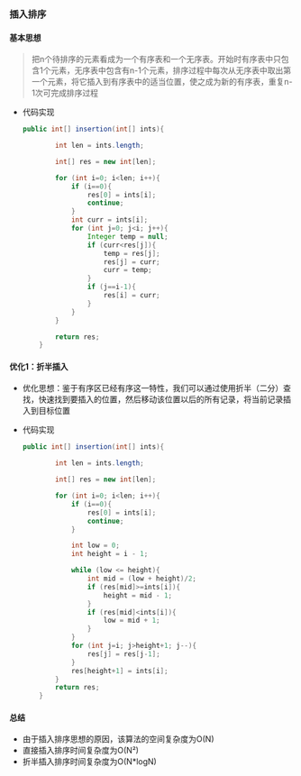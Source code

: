 ### 插入排序

#### 基本思想

>  把n个待排序的元素看成为一个有序表和一个无序表。开始时有序表中只包含1个元素，无序表中包含有n-1个元素，排序过程中每次从无序表中取出第一个元素，将它插入到有序表中的适当位置，使之成为新的有序表，重复n-1次可完成排序过程

- 代码实现

  ```java
  public int[] insertion(int[] ints){
  
          int len = ints.length;
  
          int[] res = new int[len];
  
          for (int i=0; i<len; i++){
              if (i==0){
                  res[0] = ints[i];
                  continue;
              }
              int curr = ints[i];
              for (int j=0; j<i; j++){
                  Integer temp = null;
                  if (curr<res[j]){
                      temp = res[j];
                      res[j] = curr;
                      curr = temp;
                  }
                  if (j==i-1){
                      res[i] = curr;
                  }
              }
          }
  
          return res;
      }
  ```

#### 优化1：折半插入

- 优化思想：鉴于有序区已经有序这一特性，我们可以通过使用折半（二分）查找，快速找到要插入的位置，然后移动该位置以后的所有记录，将当前记录插入到目标位置

- 代码实现

  ```java
  public int[] insertion(int[] ints){
  
          int len = ints.length;
  
          int[] res = new int[len];
  
          for (int i=0; i<len; i++){
              if (i==0){
                  res[0] = ints[i];
                  continue;
              }
  
              int low = 0;
              int height = i - 1;
  
              while (low <= height){
                  int mid = (low + height)/2;
                  if (res[mid]>=ints[i]){
                      height = mid - 1;
                  }
                  if (res[mid]<ints[i]){
                      low = mid + 1;
                  }
              }
              for (int j=i; j>height+1; j--){
                  res[j] = res[j-1];
              }
              res[height+1] = ints[i];
          }
          return res;
      }
  ```

#### 总结

- 由于插入排序思想的原因，该算法的空间复杂度为O(N)
- 直接插入排序时间复杂度为O(N²)
- 折半插入排序时间复杂度为O(N*logN)